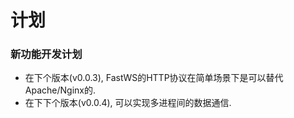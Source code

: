 # 计划

### 新功能开发计划
- 在下个版本(v0.0.3), FastWS的HTTP协议在简单场景下是可以替代Apache/Nginx的. 
- 在下下个版本(v0.0.4), 可以实现多进程间的数据通信.